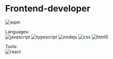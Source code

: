# Frontend-developer
![wpm](https://img.shields.io/badge/60%20wpm-typing%20speed-green) 

Languages:  
![javascript](https://img.shields.io/badge/-JavaScript-yellow)
![typescript](https://img.shields.io/badge/-TypeScript-blue)
![nodejs](https://img.shields.io/badge/-NodeJs-orange)
![css](https://img.shields.io/badge/-CSS-green)
![html5](https://img.shields.io/badge/-HTML5-orange)

Tools:  
![react](https://img.shields.io/badge/-React-blue)
